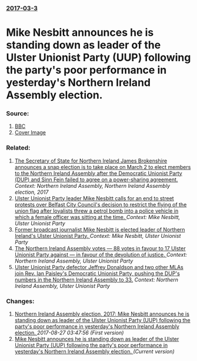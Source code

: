 ### [2017-03-3](/news/2017/03/3/index.md)

# Mike Nesbitt announces he is standing down as leader of the Ulster Unionist Party (UUP) following the party's poor performance in yesterday's Northern Ireland Assembly election. 




### Source:

1. [BBC](http://www.bbc.co.uk/news/uk-northern-ireland-politics-39160617)
1. [Cover Image](http://ichef-1.bbci.co.uk/news/1024/cpsprodpb/4153/production/_94932761_nesbittresigns.jpg)

### Related:

1. [The Secretary of State for Northern Ireland James Brokenshire announces a snap election is to take place on March 2 to elect members to the Northern Ireland Assembly after the Democratic Unionist Party (DUP) and Sinn Fein failed to agree on a power-sharing agreement. ](/news/2017/01/16/the-secretary-of-state-for-northern-ireland-james-brokenshire-announces-a-snap-election-is-to-take-place-on-march-2-to-elect-members-to-the.md) _Context: Northern Ireland Assembly, Northern Ireland Assembly election, 2017_
2. [Ulster Unionist Party leader Mike Nesbitt calls for an end to street protests over Belfast City Council's decision to restrict the flying of the union flag after loyalists threw a petrol bomb into a police vehicle in which a female officer was sitting at the time. ](/news/2012/12/11/ulster-unionist-party-leader-mike-nesbitt-calls-for-an-end-to-street-protests-over-belfast-city-council-s-decision-to-restrict-the-flying-of.md) _Context: Mike Nesbitt, Ulster Unionist Party_
3. [Former broadcast journalist Mike Nesbitt is elected leader of Northern Ireland's Ulster Unionist Party. ](/news/2012/03/31/former-broadcast-journalist-mike-nesbitt-is-elected-leader-of-northern-ireland-s-ulster-unionist-party.md) _Context: Mike Nesbitt, Ulster Unionist Party_
4. [The Northern Ireland Assembly votes &mdash; 88 votes in favour to 17 Ulster Unionist Party against &mdash; in favour of the devolution of justice. ](/news/2010/03/9/the-northern-ireland-assembly-votes-mdash-88-votes-in-favour-to-17-ulster-unionist-party-against-mdash-in-favour-of-the-devolution-of-ju.md) _Context: Northern Ireland Assembly, Ulster Unionist Party_
5. [ Ulster Unionist Party defector Jeffrey Donaldson and two other MLAs join Rev. Ian Paisley's Democratic Unionist Party, pushing the DUP's numbers in the Northern Ireland Assembly to 33.](/news/2004/01/5/ulster-unionist-party-defector-jeffrey-donaldson-and-two-other-mlas-join-rev-ian-paisley-s-democratic-unionist-party-pushing-the-dup-s-nu.md) _Context: Northern Ireland Assembly, Ulster Unionist Party_

### Changes:

1. [Northern Ireland Assembly election, 2017: Mike Nesbitt announces he is standing down as leader of the Ulster Unionist Party (UUP) following the party's poor performance in yesterday's Northern Ireland Assembly election. ](/news/2017/03/3/northern-ireland-assembly-election-2017-mike-nesbitt-announces-he-is-standing-down-as-leader-of-the-ulster-unionist-party-uup-following.md) _2017-08-27 03:47:56 (First version)_
1. [Mike Nesbitt announces he is standing down as leader of the Ulster Unionist Party (UUP) following the party's poor performance in yesterday's Northern Ireland Assembly election. ](/news/2017/03/3/mike-nesbitt-announces-he-is-standing-down-as-leader-of-the-ulster-unionist-party-uup-following-the-party-s-poor-performance-in-yesterday.md) _(Current version)_
